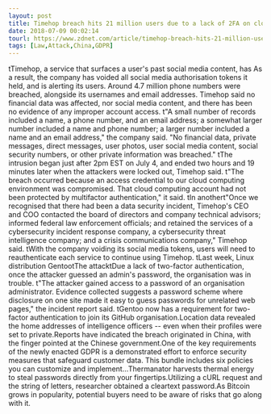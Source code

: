 ```yaml
---
layout: post
title: Timehop breach hits 21 million users due to a lack of 2FA on cloud services
date: 2018-07-09 00:02:14
tourl: https://www.zdnet.com/article/timehop-breach-hits-21-million-users-due-to-a-lack-of-2fa-on-cloud-services/
tags: [Law,Attack,China,GDPR]
---
```

 tTimehop, a service that surfaces a user's past social media content, has As a result, the company has voided all social media authorisation tokens it held, and is alerting its users. Around 4.7 million phone numbers were breached, alongside its usernames and email addresses. Timehop said no financial data was affected, nor social media content, and there has been no evidence of any improper account access. t"A small number of records included a name, a phone number, and an email address; a somewhat larger number included a name and phone number; a larger number included a name and an email address," the company said. "No financial data, private messages, direct messages, user photos, user social media content, social security numbers, or other private information was breached." tThe intrusion began just after 2pm EST on July 4, and ended two hours and 19 minutes later when the attackers were locked out, Timehop said. t"The breach occurred because an access credential to our cloud computing environment was compromised. That cloud computing account had not been protected by multifactor authentication," it said. tIn anothert"Once we recognised that there had been a data security incident, Timehop's CEO and COO contacted the board of directors and company technical advisors; informed federal law enforcement officials; and retained the services of a cybersecurity incident response company, a cybersecurity threat intelligence company; and a crisis communications company," Timehop said. tWith the company voiding its social media tokens, users will need to reauthenticate each service to continue using Timehop. tLast week, Linux distribution GentootThe attacktDue a lack of two-factor authentication, once the attacker guessed an admin's password, the organisation was in trouble. t"The attacker gained access to a password of an organisation administrator. Evidence collected suggests a password scheme where disclosure on one site made it easy to guess passwords for unrelated web pages," the incident report said. tGentoo now has a requirement for two-factor authentication to join its GitHub organisation.Location data revealed the home addresses of intelligence officers -- even when their profiles were set to private.Reports have indicated the breach originated in China, with the finger pointed at the Chinese government.One of the key requirements of the newly enacted GDPR is a demonstrated effort to enforce security measures that safeguard customer data. This bundle includes six policies you can customize and implement...Thermanator harvests thermal energy to steal passwords directly from your fingertips.Utilizing a cURL request and the string of letters, researcher obtained a cleartext password.As Bitcoin grows in popularity, potential buyers need to be aware of risks that go along with it.